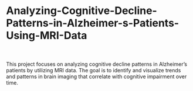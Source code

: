 # Analyzing-Cognitive-Decline-Patterns-in-Alzheimer-s-Patients-Using-MRI-Data
<br>
<br>
This project focuses on analyzing cognitive decline patterns in Alzheimer’s patients by utilizing MRI data. The goal is to identify and visualize trends and patterns in brain imaging that correlate with cognitive impairment over time.

